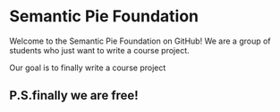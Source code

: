 # Semantic Pie Foundation

Welcome to the Semantic Pie Foundation on GitHub! We are a group of students who just want to write a course project.

Our goal is to finally write a course project

## P.S.finally we are free!

